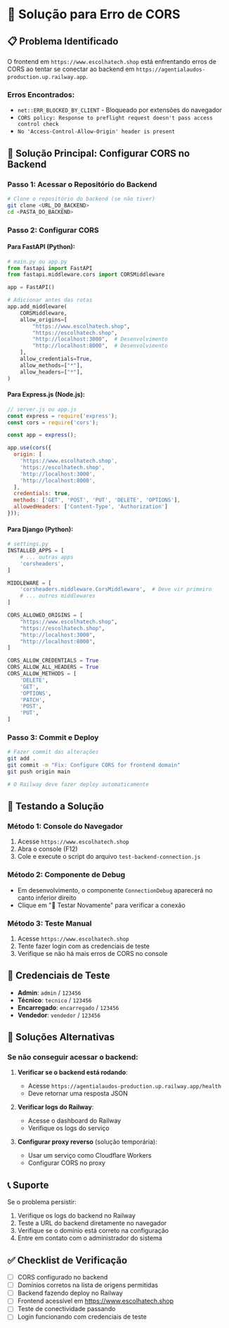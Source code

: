 # 🔧 Solução para Erro de CORS

## 📋 Problema Identificado

O frontend em `https://www.escolhatech.shop` está enfrentando erros de CORS ao tentar se conectar ao backend em `https://agentialaudos-production.up.railway.app`.

### Erros Encontrados:
- `net::ERR_BLOCKED_BY_CLIENT` - Bloqueado por extensões do navegador
- `CORS policy: Response to preflight request doesn't pass access control check`
- `No 'Access-Control-Allow-Origin' header is present`

## 🎯 Solução Principal: Configurar CORS no Backend

### Passo 1: Acessar o Repositório do Backend

```bash
# Clone o repositório do backend (se não tiver)
git clone <URL_DO_BACKEND>
cd <PASTA_DO_BACKEND>
```

### Passo 2: Configurar CORS

#### Para FastAPI (Python):
```python
# main.py ou app.py
from fastapi import FastAPI
from fastapi.middleware.cors import CORSMiddleware

app = FastAPI()

# Adicionar antes das rotas
app.add_middleware(
    CORSMiddleware,
    allow_origins=[
        "https://www.escolhatech.shop",
        "https://escolhatech.shop",
        "http://localhost:3000",  # Desenvolvimento
        "http://localhost:8000",  # Desenvolvimento
    ],
    allow_credentials=True,
    allow_methods=["*"],
    allow_headers=["*"],
)
```

#### Para Express.js (Node.js):
```javascript
// server.js ou app.js
const express = require('express');
const cors = require('cors');

const app = express();

app.use(cors({
  origin: [
    'https://www.escolhatech.shop',
    'https://escolhatech.shop',
    'http://localhost:3000',
    'http://localhost:8000',
  ],
  credentials: true,
  methods: ['GET', 'POST', 'PUT', 'DELETE', 'OPTIONS'],
  allowedHeaders: ['Content-Type', 'Authorization']
}));
```

#### Para Django (Python):
```python
# settings.py
INSTALLED_APPS = [
    # ... outras apps
    'corsheaders',
]

MIDDLEWARE = [
    'corsheaders.middleware.CorsMiddleware',  # Deve vir primeiro
    # ... outros middlewares
]

CORS_ALLOWED_ORIGINS = [
    "https://www.escolhatech.shop",
    "https://escolhatech.shop",
    "http://localhost:3000",
    "http://localhost:8000",
]

CORS_ALLOW_CREDENTIALS = True
CORS_ALLOW_ALL_HEADERS = True
CORS_ALLOW_METHODS = [
    'DELETE',
    'GET',
    'OPTIONS',
    'PATCH',
    'POST',
    'PUT',
]
```

### Passo 3: Commit e Deploy

```bash
# Fazer commit das alterações
git add .
git commit -m "Fix: Configure CORS for frontend domain"
git push origin main

# O Railway deve fazer deploy automaticamente
```

## 🧪 Testando a Solução

### Método 1: Console do Navegador
1. Acesse `https://www.escolhatech.shop`
2. Abra o console (F12)
3. Cole e execute o script do arquivo `test-backend-connection.js`

### Método 2: Componente de Debug
- Em desenvolvimento, o componente `ConnectionDebug` aparecerá no canto inferior direito
- Clique em "🔄 Testar Novamente" para verificar a conexão

### Método 3: Teste Manual
1. Acesse `https://www.escolhatech.shop`
2. Tente fazer login com as credenciais de teste
3. Verifique se não há mais erros de CORS no console

## 🔑 Credenciais de Teste

- **Admin**: `admin` / `123456`
- **Técnico**: `tecnico` / `123456`
- **Encarregado**: `encarregado` / `123456`
- **Vendedor**: `vendedor` / `123456`

## 🚨 Soluções Alternativas

### Se não conseguir acessar o backend:

1. **Verificar se o backend está rodando**:
   - Acesse `https://agentialaudos-production.up.railway.app/health`
   - Deve retornar uma resposta JSON

2. **Verificar logs do Railway**:
   - Acesse o dashboard do Railway
   - Verifique os logs do serviço

3. **Configurar proxy reverso** (solução temporária):
   - Usar um serviço como Cloudflare Workers
   - Configurar CORS no proxy

## 📞 Suporte

Se o problema persistir:
1. Verifique os logs do backend no Railway
2. Teste a URL do backend diretamente no navegador
3. Verifique se o domínio está correto na configuração
4. Entre em contato com o administrador do sistema

## ✅ Checklist de Verificação

- [ ] CORS configurado no backend
- [ ] Domínios corretos na lista de origens permitidas
- [ ] Backend fazendo deploy no Railway
- [ ] Frontend acessível em https://www.escolhatech.shop
- [ ] Teste de conectividade passando
- [ ] Login funcionando com credenciais de teste 